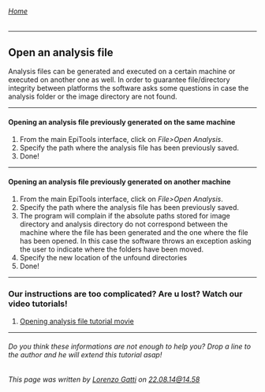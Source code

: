 ###### [Home](Home)
---------------------------------------
## Open an analysis file

Analysis files can be generated and executed on a certain machine or executed on another one as well. In order to guarantee file/directory integrity between platforms the software asks some questions in case the analysis folder or the image directory are not found. 

---------------------------------------
#### Opening an analysis file previously generated on the same machine

1. From the main EpiTools interface, click on *File>Open Analysis*.
2. Specify the path where the analysis file has been previously saved.
3. Done!


---------------------------------------
#### Opening an analysis file previously generated on another machine

1. From the main EpiTools interface, click on *File>Open Analysis*.
2. Specify the path where the analysis file has been previously saved.
3. The program will complain if the absolute paths stored for image directory and analysis directory do not correspond between the machine where the file has been generated and the one where the file has been opened. In this case the software throws an exception asking the user to indicate where the folders have been moved. 
4. Specify the new location of the unfound directories
5. Done!

---------------------------------------
### Our instructions are too complicated? Are u lost? Watch our video tutorials!

1. <a href="https://www.dropbox.com/sh/wpezw6t7lma5d4f/AAD4QKHwtk61sgE2gxMLp0Vva#lh:null-10_OpeningAnalysisFile.mov" target="_blank">Opening analysis file tutorial movie</a>

---------------------------------------

######  Do you think these informations are not enough to help you? Drop a line to the author and he will extend this tutorial asap!

###### This page was written by [Lorenzo Gatti](mailto:lorenzo.gatti.89@gmail.com) on 22.08.14@14.58


<script type="text/javascript" src="http://imls-bg-jira.uzh.ch:8080/s/dec35b3786a7548dc4b26192f22b864e-T/en_USbjk9py/64014/4/1.4.24/_/download/batch/com.atlassian.jira.collector.plugin.jira-issue-collector-plugin:issuecollector/com.atlassian.jira.collector.plugin.jira-issue-collector-plugin:issuecollector.js?locale=en-US&collectorId=dab092eb"></script>

<script>
  (function(i,s,o,g,r,a,m){i['GoogleAnalyticsObject']=r;i[r]=i[r]||function(){
  (i[r].q=i[r].q||[]).push(arguments)},i[r].l=1*new Date();a=s.createElement(o),
  m=s.getElementsByTagName(o)[0];a.async=1;a.src=g;m.parentNode.insertBefore(a,m)
  })(window,document,'script','//www.google-analytics.com/analytics.js','ga');

  ga('create', 'UA-55332946-1', 'auto');
  ga('send', 'pageview');

</script>